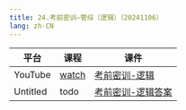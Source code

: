 ```yaml
---
title: 24.考前密训—管综（逻辑）（20241106）
lang: zh-CN
---
```



| 平台       | 课程        | 课件                                                                                                                                                       |
|----------|-----------|------------------------------------------------------------------------------------------------------------------------------------------------------------|
| YouTube  | [watch](https://www.youtube.com/watch?v=ouQTYFE9qNA&list=PLm0MFkgiW1Jifh_vbdTALFpNGQ5V1hoDO&index=24) | [考前密训-逻辑](../../public/logic/%E9%80%BB%E8%BE%91-%E6%AD%A3%E5%BC%8F%E8%AF%BE/pdf/%E8%80%83%E5%89%8D%E5%AF%86%E8%AE%AD-%E9%80%BB%E8%BE%91%20-%20sc.pdf)      |
| Untitled | todo      | [考前密训-逻辑答案](../../public/logic/%E9%80%BB%E8%BE%91-%E6%AD%A3%E5%BC%8F%E8%AF%BE/pdf/%E8%80%83%E5%89%8D%E5%AF%86%E8%AE%AD-%E9%80%BB%E8%BE%91%20-%20scda.pdf)  |





